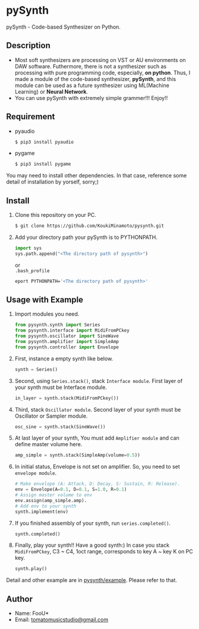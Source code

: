 pySynth
====
pySynth - Code-based Synthesizer on Python.

## Description
- Most soft synthesizers are processing on VST or AU environments on DAW software. 
  Futhermore, there is not a synthesizer such as processing with pure programming code, especially, **on python**.
  Thus, I made a module of the code-based synthesizer, **pySynth**, and this module can be used as a future synthesizer 
  using ML(Machine Learning) or **Neural Network**.
- You can use pySynth with extremely simple grammer!!! Enjoy!!
  
## Requirement
- pyaudio  
    ```sh
    $ pip3 install pyaudio 
    ```  
- pygame  
    ```sh
    $ pip3 install pygame
    ```  
  
You may need to install other dependencies. In that case, reference some detail of installation by yorself, sorry;)

## Install
1. Clone this repository on your PC.
    ```sh
    $ git clone https://github.com/KoukiMinamoto/pysynth.git
    ```
1. Add your directory path your pySynth is to PYTHONPATH.
    ```python
    import sys
    sys.path.append("<The directory path of pysynth>")
    ```
    or  
    `.bash_profile`
    ```sh
    eport PYTHONPATH='<The directory path of pysynth>'
    ```

## Usage with Example
1. Import modules you need.
    ```python
    from pysynth.synth import Series
    from pysynth.interface import MidiFromPCkey
    from pysynth.oscillator import SineWave
    from pysynth.amplifier import SimpleAmp
    from pysynth.controller import Envelope
    ```
1. First, instance a empty synth like below.
    ```python
    synth = Series()
    ```
1. Second, using `Series.stack()`, stack `Interface module`. 
   First layer of your synth must be Interface module.
    ```python
    in_layer = synth.stack(MidiFromPCkey())
    ```
1. Third, stack `Oscillator module`.
   Second layer of your synth must be Oscillator or Sampler module.
    ```python
    osc_sine = synth.stack(SineWave())
    ```
1. At last layer of your synth, You must add `Amplifier module` and can define master volume here.
    ```python
    amp_simple = synth.stack(SimpleAmp(volume=0.5))
    ```
1. In initial status, Envelope is not set on amplifier. So, you need to set `envelope module`.
    ```python
    # Make envelope (A: Attack, D: Decay, S: Sustain, R: Release).
    env = Envelope(A=0.1, D=0.1, S=1.0, R=0.1)
    # Assign master volume to env
    env.assign(amp_simple.amp).
    # Add env to your synth
    synth.implement(env)
    ```
1. If you finished assembly of your synth, run `series.completed()`.
    ```python
    synth.completed()
    ```
1. Finally, play your synth!! Have a good synth:)
   In case you stack `MidiFromPCkey`, C3 ~ C4, 1oct range, corresponds to key A ~ key K on PC key.
    ```python
    synth.play()
    ```
Detail and other example are in [pysynth/example](/example). Please refer to that.
    
## Author
- Name: FooU*
- Email: tomatomusicstudio@gmail.com
